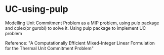 # UC-using-pulp
Modelling Unit Commitment Problem as a MIP problem, using pulp package and cplex(or gurobi) to solve it.
Using pulp package to implement UC problem



Reference:
"A Computationally Efficient Mixed-Integer
Linear Formulation for the Thermal Unit
Commitment Problem"
